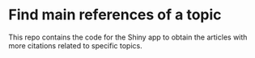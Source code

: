 # Find main references of a topic

This repo contains the code for the Shiny app to obtain the articles with more citations related to specific topics.
